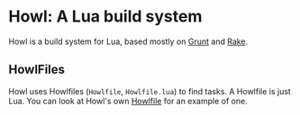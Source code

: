 # Howl: A Lua build system

Howl is a build system for Lua, based mostly on [Grunt](http://gruntjs.com/) and [Rake](https://github.com/ruby/rake).

## HowlFiles
Howl uses Howlfiles (`Howlfile`, `Howlfile.lua`) to find tasks.
A Howlfile is just Lua. You can look at Howl's own [Howlfile](https://github.com/SquidDev-CC/Howl/blob/master/Howlfile.lua)
for an example of one.